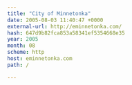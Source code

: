 ```yaml
---
title: "City of Minnetonka"
date: 2005-08-03 11:40:47 +0000
external-url: http://eminnetonka.com/
hash: 647d9b82fca853a58341ef5354668e35
year: 2005
month: 08
scheme: http
host: eminnetonka.com
path: /

---
```



